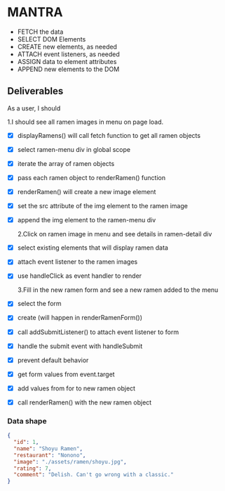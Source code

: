 # MANTRA

- FETCH the data
- SELECT DOM Elements
- CREATE new elements, as needed
- ATTACH event listeners, as needed
- ASSIGN data to element attributes
- APPEND new elements to the DOM

## Deliverables

As a user, I should

1.I should see all ramen images in menu on page load.

- [x] displayRamens() will call fetch function to get all ramen objects
- [x] select ramen-menu div in global scope
- [x] iterate the array of ramen objects
- [x] pass each ramen object to renderRamen() function
- [x] renderRamen() will create a new image element
- [x] set the src attribute of the img element to the ramen image
- [x] append the img element to the ramen-menu div

  2.Click on ramen image in menu and see details in ramen-detail div

- [x] select existing elements that will display ramen data
- [x] attach event listener to the ramen images
- [x] use handleClick as event handler to render

  3.Fill in the new ramen form and see a new ramen added to the menu

- [x] select the form
- [x] create (will happen in renderRamenForm())
- [x] call addSubmitListener() to attach event listener to form
- [x] handle the submit event with handleSubmit
- [x] prevent default behavior
- [x] get form values from event.target
- [x] add values from for to new ramen object
- [x] call renderRamen() with the new ramen object

### Data shape

```json
{
  "id": 1,
  "name": "Shoyu Ramen",
  "restaurant": "Nonono",
  "image": "./assets/ramen/shoyu.jpg",
  "rating": 7,
  "comment": "Delish. Can't go wrong with a classic."
}
```
